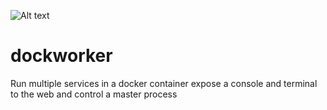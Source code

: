 ![Alt text](https://circleci.com/gh/Runnable/dockworker.png?circle-token=bef3ad7daf52ec9c1a9e9b6294fc471713700ed2)


dockworker
==========

Run multiple services in a docker container 
expose a console and terminal to the web
and control a master process

